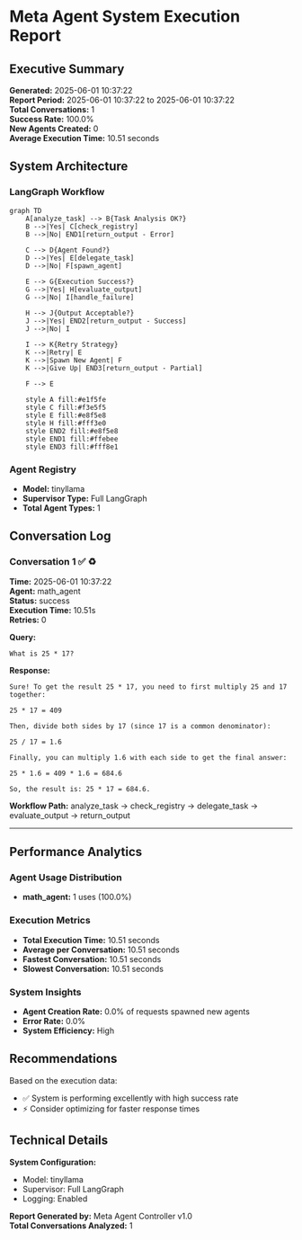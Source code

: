 # Meta Agent System Execution Report

## Executive Summary
**Generated:** 2025-06-01 10:37:22  
**Report Period:** 2025-06-01 10:37:22 to 2025-06-01 10:37:22  
**Total Conversations:** 1  
**Success Rate:** 100.0%  
**New Agents Created:** 0  
**Average Execution Time:** 10.51 seconds  

## System Architecture

### LangGraph Workflow
```mermaid
graph TD
    A[analyze_task] --> B{Task Analysis OK?}
    B -->|Yes| C[check_registry]
    B -->|No| END1[return_output - Error]
    
    C --> D{Agent Found?}
    D -->|Yes| E[delegate_task]
    D -->|No| F[spawn_agent]
    
    E --> G{Execution Success?}
    G -->|Yes| H[evaluate_output]
    G -->|No| I[handle_failure]
    
    H --> J{Output Acceptable?}
    J -->|Yes| END2[return_output - Success]
    J -->|No| I
    
    I --> K{Retry Strategy}
    K -->|Retry| E
    K -->|Spawn New Agent| F
    K -->|Give Up| END3[return_output - Partial]
    
    F --> E
    
    style A fill:#e1f5fe
    style C fill:#f3e5f5
    style E fill:#e8f5e8
    style H fill:#fff3e0
    style END2 fill:#e8f5e8
    style END1 fill:#ffebee
    style END3 fill:#fff8e1
```

### Agent Registry
- **Model:** tinyllama
- **Supervisor Type:** Full LangGraph
- **Total Agent Types:** 1

## Conversation Log

### Conversation 1 ✅ ♻️
**Time:** 2025-06-01 10:37:22  
**Agent:** math_agent  
**Status:** success  
**Execution Time:** 10.51s  
**Retries:** 0  

**Query:**
```
What is 25 * 17?
```

**Response:**
```
Sure! To get the result 25 * 17, you need to first multiply 25 and 17 together:

25 * 17 = 409

Then, divide both sides by 17 (since 17 is a common denominator):

25 / 17 = 1.6

Finally, you can multiply 1.6 with each side to get the final answer:

25 * 1.6 = 409 * 1.6 = 684.6

So, the result is: 25 * 17 = 684.6.
```

**Workflow Path:** analyze_task → check_registry → delegate_task → evaluate_output → return_output

---

## Performance Analytics

### Agent Usage Distribution
- **math_agent:** 1 uses (100.0%)

### Execution Metrics
- **Total Execution Time:** 10.51 seconds
- **Average per Conversation:** 10.51 seconds
- **Fastest Conversation:** 10.51 seconds
- **Slowest Conversation:** 10.51 seconds

### System Insights
- **Agent Creation Rate:** 0.0% of requests spawned new agents
- **Error Rate:** 0.0%
- **System Efficiency:** High

## Recommendations

Based on the execution data:

- ✅ System is performing excellently with high success rate
- ⚡ Consider optimizing for faster response times

## Technical Details

**System Configuration:**
- Model: tinyllama
- Supervisor: Full LangGraph
- Logging: Enabled

**Report Generated by:** Meta Agent Controller v1.0  
**Total Conversations Analyzed:** 1

